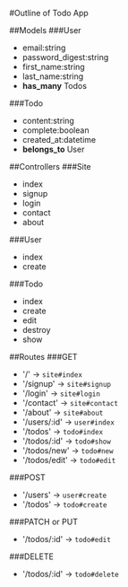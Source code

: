 #Outline of Todo App

##Models
###User
* email:string
* password_digest:string
* first_name:string
* last_name:string
* **has_many** Todos

###Todo
* content:string
* complete:boolean
* created_at:datetime
* **belongs_to** User

##Controllers
###Site
* index
* signup
* login
* contact
* about

###User
* index
* create

###Todo
* index
* create
* edit
* destroy
* show

##Routes
###GET
* '/' -> `site#index`
* '/signup' -> `site#signup`
* '/login' -> `site#login`
* '/contact' -> `site#contact`
* '/about' -> `site#about`
* '/users/:id' -> `user#index`
* '/todos' -> `todo#index`
* '/todos/:id' -> `todo#show`
* '/todos/new' -> `todo#new`
* '/todos/edit' -> `todo#edit`

###POST
* '/users' -> `user#create`
* '/todos' -> `todo#create`

###PATCH or PUT
* '/todos/:id' -> `todo#edit`

###DELETE
* '/todos/:id' -> `todo#delete`

